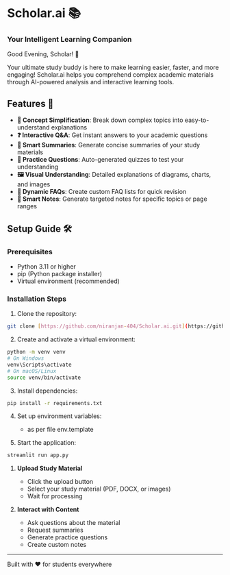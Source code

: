 # Scholar.ai 📚
### Your Intelligent Learning Companion

Good Evening, Scholar! 👋

Your ultimate study buddy is here to make learning easier, faster, and more engaging! Scholar.ai helps you comprehend complex academic materials through AI-powered analysis and interactive learning tools.

## Features 🚀

- **📖 Concept Simplification**: Break down complex topics into easy-to-understand explanations
- **❓ Interactive Q&A**: Get instant answers to your academic questions
- **📝 Smart Summaries**: Generate concise summaries of your study materials
- **🎯 Practice Questions**: Auto-generated quizzes to test your understanding
- **🖼️ Visual Understanding**: Detailed explanations of diagrams, charts, and images
- **📌 Dynamic FAQs**: Create custom FAQ lists for quick revision
- **📓 Smart Notes**: Generate targeted notes for specific topics or page ranges

## Setup Guide 🛠️

### Prerequisites

- Python 3.11 or higher
- pip (Python package installer)
- Virtual environment (recommended)

### Installation Steps

1. Clone the repository:
```bash
git clone [https://github.com/niranjan-404/Scholar.ai.git](https://github.com/niranjan-404/Scholar.ai.git)
```

2. Create and activate a virtual environment:
```bash
python -m venv venv
# On Windows
venv\Scripts\activate
# On macOS/Linux
source venv/bin/activate
```

3. Install dependencies:
```bash
pip install -r requirements.txt
```

4. Set up environment variables:
   - as per file env.template


5. Start the application:
```bash
streamlit run app.py 
```

1. **Upload Study Material**
   - Click the upload button
   - Select your study material (PDF, DOCX, or images)
   - Wait for processing

2. **Interact with Content**
   - Ask questions about the material
   - Request summaries
   - Generate practice questions
   - Create custom notes

---
Built with ❤️ for students everywhere
